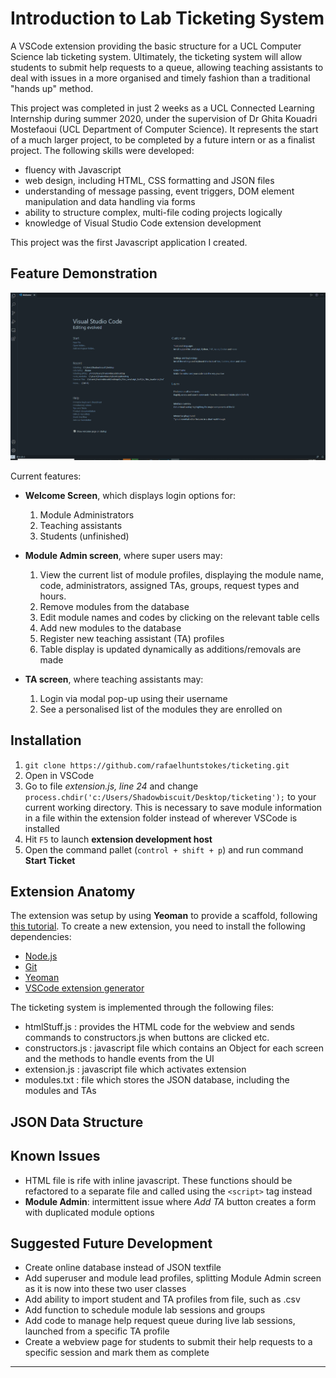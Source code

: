 # Introduction to Lab Ticketing System

A VSCode extension providing the basic structure for a UCL Computer Science lab ticketing system. Ultimately, the ticketing system will allow students to submit help requests to a queue, allowing teaching assistants to deal with issues in a more organised and timely fashion than a traditional "hands up" method. 

This project was completed in just 2 weeks as a UCL Connected Learning Internship during summer 2020, under the supervision of Dr Ghita Kouadri Mostefaoui (UCL Department of Computer Science). It represents the start of a much larger project, to be completed by a future intern or as a finalist project. The following skills were developed:

- fluency with Javascript 
- web design, including HTML, CSS formatting and JSON files
- understanding of message passing, event triggers, DOM element manipulation and data handling via forms
- ability to structure complex, multi-file coding projects logically  
- knowledge of Visual Studio Code extension development

This project was the first Javascript application I created.  

## Feature Demonstration 
![Demonstration of features](ticketing_demo.gif)

Current features: 
- **Welcome Screen**, which displays login options for: 
  1. Module Administrators 
  2. Teaching assistants 
  3. Students (unfinished)

- **Module Admin screen**, where super users may: 
  1. View the current list of module profiles, displaying the module name, code, administrators, assigned TAs, groups, request types and hours. 
  2. Remove modules from the database 
  3. Edit module names and codes by clicking on the relevant table cells 
  4. Add new modules to the database 
  5. Register new teaching assistant (TA) profiles  
  6. Table display is updated dynamically as additions/removals are made

- **TA screen**, where teaching assistants may:
  1. Login via modal pop-up using their username
  2. See a personalised list of the modules they are enrolled on  

## Installation

1. `git clone https://github.com/rafaelhuntstokes/ticketing.git` 
2. Open in VSCode 
3. Go to file *extension.js, line 24* and change `process.chdir('c:/Users/Shadowbiscuit/Desktop/ticketing');` to your current working directory. This is necessary to save module information in a file within the extension folder instead of wherever VSCode is installed 
4. Hit `F5` to launch **extension development host**
5. Open the command pallet (`control + shift + p`) and run command **Start Ticket**

## Extension Anatomy 

The extension was setup by using **Yeoman** to provide a scaffold, following [this tutorial](https://code.visualstudio.com/api/get-started/your-first-extension). To create a new extension, you need to install the following dependencies:
- [Node.js](https://nodejs.org/en/) 
- [Git](https://git-scm.com/)
- [Yeoman](https://yeoman.io/)
- [VSCode extension generator](https://www.npmjs.com/package/generator-code)

The ticketing system is implemented through the following files: 

* htmlStuff.js      : provides the HTML code for the webview and sends commands to constructors.js when buttons are clicked etc.
* constructors.js   : javascript file which contains an Object for each screen and the methods to handle events from the UI   
* extension.js      : javascript file which activates extension 
* modules.txt       : file which stores the JSON database, including the modules and TAs 

## JSON Data Structure 


## Known Issues
 
- HTML file is rife with inline javascript. These functions should be refactored to a separate file and called using the `<script>` tag instead
- **Module Admin**: intermittent issue where *Add TA* button creates a form with duplicated module options  

## Suggested Future Development 

- Create online database instead of JSON textfile 
- Add superuser and module lead profiles, splitting Module Admin screen as it is now into these two user classes
- Add ability to import student and TA profiles from file, such as .csv 
- Add function to schedule module lab sessions and groups 
- Add code to manage help request queue during live lab sessions, launched from a specific TA profile 
- Create a webview page for students to submit their help requests to a specific session and mark them as complete
-----------------------------------------------------------------------------------------------------------
